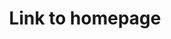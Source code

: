 ---
layout: indmag
title: Link to homepage
categories: news
intro: 우리는 홈페이지를 가야한다 왜냐하면 홈페이지이기 때문이다 홈페이지는 홈페이지다 홈페이지라서 홈페이지다. 홈으로 가자 홈으로 가자 우리는 홈으로 간다. 지금 우리는 홈이다.
thumbnail: /assets/images/thumbnail/2020-08-01-test.jpg
permalink: pretty
visible: 1
---
